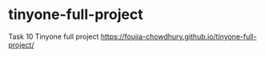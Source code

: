 # tinyone-full-project
Task 10 Tinyone full project
 https://foujia-chowdhury.github.io/tinyone-full-project/
